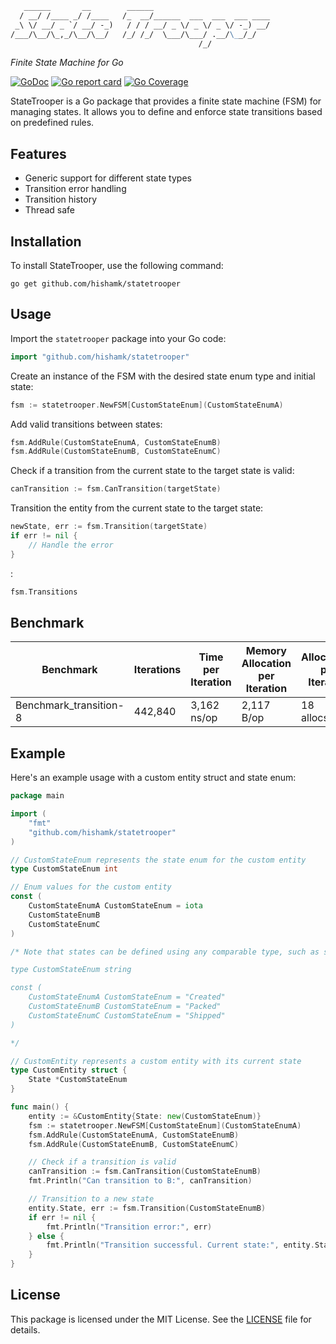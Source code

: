 ```markdown
   ______       __        ______                          
  / __/ /____ _/ /____   /_  __/______  ___  ___  ___ ____
 _\ \/ __/ _ `/ __/ -_)   / / / __/ _ \/ _ \/ _ \/ -_) __/
/___/\__/\_,_/\__/\__/   /_/ /_/  \___/\___/ .__/\__/_/   
                                          /_/              
```
*Finite State Machine for Go*

[![GoDoc](https://godoc.org/github.com/hishamk/statetrooper?status.png)](https://pkg.go.dev/github.com/hishamk/statetrooper?tab=doc)
[![Go report card](https://goreportcard.com/badge/github.com/hishamk/statetrooper)](https://goreportcard.com/report/github.com/hishamk/statetrooper)
[![Go Coverage](https://github.com/hishamk/statetrooper/wiki/coverage.svg)](https://github.com/hishamk/statetrooper/wiki/coverage.html)



StateTrooper is a Go package that provides a finite state machine (FSM) for managing states. It allows you to define and enforce state transitions based on predefined rules.

## Features
- Generic support for different state types
- Transition error handling
- Transition history
- Thread safe

## Installation
To install StateTrooper, use the following command:

```shell
go get github.com/hishamk/statetrooper
```

## Usage
   Import the `statetrooper` package into your Go code:

   ```go
   import "github.com/hishamk/statetrooper"
   ```

   Create an instance of the FSM with the desired state enum type and initial state:

   ```go
   fsm := statetrooper.NewFSM[CustomStateEnum](CustomStateEnumA)
   ```

   Add valid transitions between states:

   ```go
   fsm.AddRule(CustomStateEnumA, CustomStateEnumB)
   fsm.AddRule(CustomStateEnumB, CustomStateEnumC)
   ```

   Check if a transition from the current state to the target state is valid:

   ```go
   canTransition := fsm.CanTransition(targetState)
   ```

   Transition the entity from the current state to the target state:

   ```go
   newState, err := fsm.Transition(targetState)
   if err != nil {
       // Handle the error
   }
   ```
   :

   ```go
   fsm.Transitions
   ```


## Benchmark
| Benchmark                | Iterations | Time per Iteration | Memory Allocation per Iteration | Allocations per Iteration |
|--------------------------|------------|--------------------|---------------------------------|---------------------------|
| Benchmark_transition-8   | 442,840    | 3,162 ns/op        | 2,117 B/op                      | 18 allocs/op              |


## Example
Here's an example usage with a custom entity struct and state enum:

```go
package main

import (
	"fmt"
	"github.com/hishamk/statetrooper"
)

// CustomStateEnum represents the state enum for the custom entity
type CustomStateEnum int

// Enum values for the custom entity
const (
	CustomStateEnumA CustomStateEnum = iota
	CustomStateEnumB
	CustomStateEnumC
)

/* Note that states can be defined using any comparable type, such as strings, e.g.:

type CustomStateEnum string

const (
	CustomStateEnumA CustomStateEnum = "Created"
	CustomStateEnumB CustomStateEnum = "Packed"
	CustomStateEnumC CustomStateEnum = "Shipped"
)

*/

// CustomEntity represents a custom entity with its current state
type CustomEntity struct {
	State *CustomStateEnum
}

func main() {
	entity := &CustomEntity{State: new(CustomStateEnum)}
	fsm := statetrooper.NewFSM[CustomStateEnum](CustomStateEnumA)
	fsm.AddRule(CustomStateEnumA, CustomStateEnumB)
	fsm.AddRule(CustomStateEnumB, CustomStateEnumC)

	// Check if a transition is valid
	canTransition := fsm.CanTransition(CustomStateEnumB)
	fmt.Println("Can transition to B:", canTransition)

	// Transition to a new state
	entity.State, err := fsm.Transition(CustomStateEnumB)
	if err != nil {
		fmt.Println("Transition error:", err)
	} else {
		fmt.Println("Transition successful. Current state:", entity.State)
	}
}
```

## License
This package is licensed under the MIT License. See the [LICENSE](LICENSE.md) file for details.
